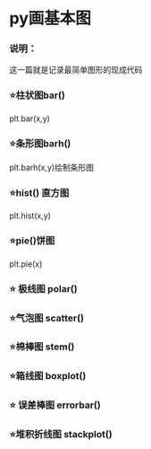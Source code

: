 # py画基本图

### 说明：

这一篇就是记录最简单图形的现成代码

### :star:柱状图bar() 

plt.bar(x,y)

### :star:条形图barh()

plt.barh(x,y)绘制条形图

### :star:hist() 直方图

plt.hist(x,y)

### :star:pie()饼图

plt.pie(x)

### :star: 极线图 polar()

### :star:气泡图 scatter()

### :star:棉棒图 stem()

### :star:箱线图  boxplot()

### :star: 误差棒图 errorbar()

### :star:堆积折线图 stackplot()

###